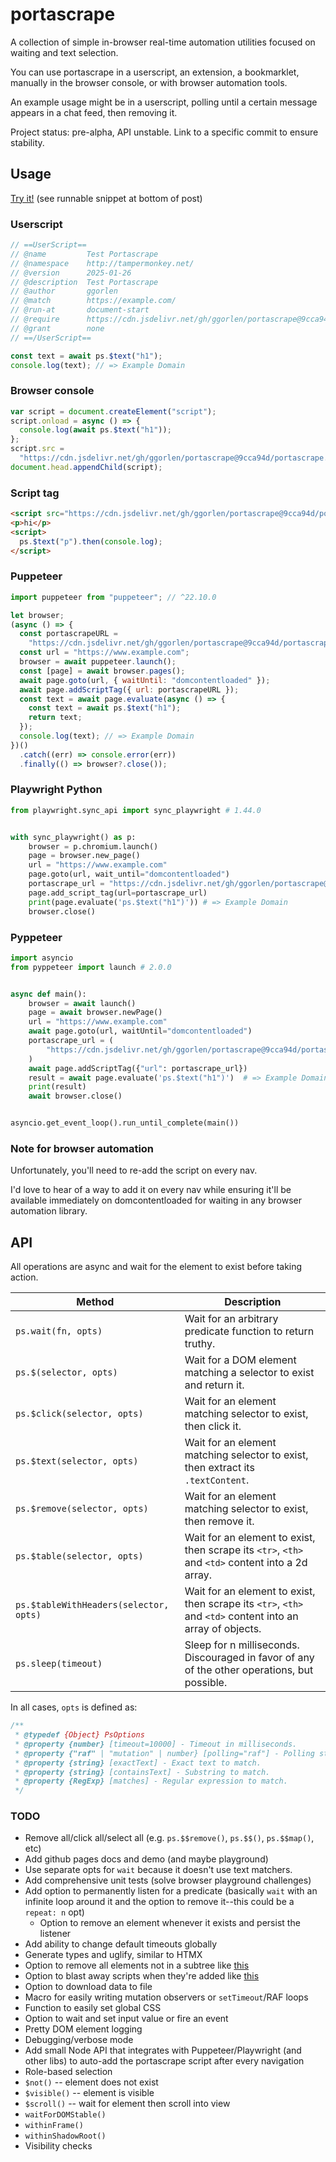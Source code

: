# portascrape

A collection of simple in-browser real-time automation utilities focused on waiting and text selection.

You can use portascrape in a userscript, an extension, a bookmarklet, manually in the browser console, or with browser automation tools.

An example usage might be in a userscript, polling until a certain message appears in a chat feed, then removing it.

Project status: pre-alpha, API unstable. Link to a specific commit to ensure stability.

## Usage

[Try it!](https://stackoverflow.com/a/78709310/6243352) (see runnable snippet at bottom of post)

### Userscript

```js
// ==UserScript==
// @name         Test Portascrape
// @namespace    http://tampermonkey.net/
// @version      2025-01-26
// @description  Test Portascrape
// @author       ggorlen
// @match        https://example.com/
// @run-at       document-start
// @require      https://cdn.jsdelivr.net/gh/ggorlen/portascrape@9cca94d/portascrape.min.js
// @grant        none
// ==/UserScript==

const text = await ps.$text("h1");
console.log(text); // => Example Domain
```

### Browser console

```js
var script = document.createElement("script");
script.onload = async () => {
  console.log(await ps.$text("h1"));
};
script.src =
  "https://cdn.jsdelivr.net/gh/ggorlen/portascrape@9cca94d/portascrape.min.js";
document.head.appendChild(script);
```

### Script tag

```html
<script src="https://cdn.jsdelivr.net/gh/ggorlen/portascrape@9cca94d/portascrape.min.js"></script>
<p>hi</p>
<script>
  ps.$text("p").then(console.log);
</script>
```

### Puppeteer

```js
import puppeteer from "puppeteer"; // ^22.10.0

let browser;
(async () => {
  const portascrapeURL =
    "https://cdn.jsdelivr.net/gh/ggorlen/portascrape@9cca94d/portascrape.min.js";
  const url = "https://www.example.com";
  browser = await puppeteer.launch();
  const [page] = await browser.pages();
  await page.goto(url, { waitUntil: "domcontentloaded" });
  await page.addScriptTag({ url: portascrapeURL });
  const text = await page.evaluate(async () => {
    const text = await ps.$text("h1");
    return text;
  });
  console.log(text); // => Example Domain
})()
  .catch((err) => console.error(err))
  .finally(() => browser?.close());
```

### Playwright Python

```python
from playwright.sync_api import sync_playwright # 1.44.0


with sync_playwright() as p:
    browser = p.chromium.launch()
    page = browser.new_page()
    url = "https://www.example.com"
    page.goto(url, wait_until="domcontentloaded")
    portascrape_url = "https://cdn.jsdelivr.net/gh/ggorlen/portascrape@9cca94d/portascrape.min.js"
    page.add_script_tag(url=portascrape_url)
    print(page.evaluate('ps.$text("h1")')) # => Example Domain
    browser.close()
```

### Pyppeteer

```python
import asyncio
from pyppeteer import launch # 2.0.0


async def main():
    browser = await launch()
    page = await browser.newPage()
    url = "https://www.example.com"
    await page.goto(url, waitUntil="domcontentloaded")
    portascrape_url = (
        "https://cdn.jsdelivr.net/gh/ggorlen/portascrape@9cca94d/portascrape.min.js"
    )
    await page.addScriptTag({"url": portascrape_url})
    result = await page.evaluate('ps.$text("h1")')  # => Example Domain
    print(result)
    await browser.close()


asyncio.get_event_loop().run_until_complete(main())
```

### Note for browser automation

Unfortunately, you'll need to re-add the script on every nav.

I'd love to hear of a way to add it on every nav while ensuring it'll be available immediately on domcontentloaded for waiting in any browser automation library.

## API

All operations are async and wait for the element to exist before taking action.

| Method                          | Description |
|----------------------------------|------------|
| `ps.wait(fn, opts)`                    | Wait for an arbitrary predicate function to return truthy. |
| `ps.$(selector, opts)`                 | Wait for a DOM element matching a selector to exist and return it. |
| `ps.$click(selector, opts)`            | Wait for an element matching selector to exist, then click it. |
| `ps.$text(selector, opts)`             | Wait for an element matching selector to exist, then extract its `.textContent`. |
| `ps.$remove(selector, opts)`           | Wait for an element matching selector to exist, then remove it. |
| `ps.$table(selector, opts)`            | Wait for an element to exist, then scrape its `<tr>`, `<th>` and `<td>` content into a 2d array. |
| `ps.$tableWithHeaders(selector, opts)` | Wait for an element to exist, then scrape its `<tr>`, `<th>` and `<td>` content into an array of objects. |
| `ps.sleep(timeout)`                    | Sleep for n milliseconds. Discouraged in favor of any of the other operations, but possible. |

In all cases, `opts` is defined as:

```js
/**
 * @typedef {Object} PsOptions
 * @property {number} [timeout=10000] - Timeout in milliseconds.
 * @property {"raf" | "mutation" | number} [polling="raf"] - Polling strategy.
 * @property {string} [exactText] - Exact text to match.
 * @property {string} [containsText] - Substring to match.
 * @property {RegExp} [matches] - Regular expression to match.
 */
```

### TODO

- Remove all/click all/select all (e.g. `ps.$$remove()`, `ps.$$()`, `ps.$$map()`, etc)
- Add github pages docs and demo (and maybe playground)
- Use separate opts for `wait` because it doesn't use text matchers.
- Add comprehensive unit tests (solve browser playground challenges)
- Add option to permanently listen for a predicate (basically `wait` with an infinite loop around it and the option to remove it--this could be a `repeat: n` opt)
  - Option to remove an element whenever it exists and persist the listener
- Add ability to change default timeouts globally
- Generate types and uglify, similar to HTMX
- Option to remove all elements not in a subtree like [this](https://github.com/ggorlen/userscripts/blob/aafa53035a84136b6ae2704b4f8a476d56b5d364/src/weather.user.js#L36)
- Option to blast away scripts when they're added like [this](https://github.com/ggorlen/userscripts/blob/aafa53035a84136b6ae2704b4f8a476d56b5d364/src/weather.user.js#L17)
- Option to download data to file
- Macro for easily writing mutation observers or `setTimeout`/RAF loops
- Function to easily set global CSS
- Option to wait and set input value or fire an event
- Pretty DOM element logging
- Debugging/verbose mode
- Add small Node API that integrates with Puppeteer/Playwright (and other libs) to auto-add the portascrape script after every navigation
- Role-based selection
- `$not()` -- element does not exist
- `$visible()` -- element is visible
- `$scroll()` -- wait for element then scroll into view
- `waitForDOMStable()`
- `withinFrame()`
- `withinShadowRoot()`
- Visibility checks
